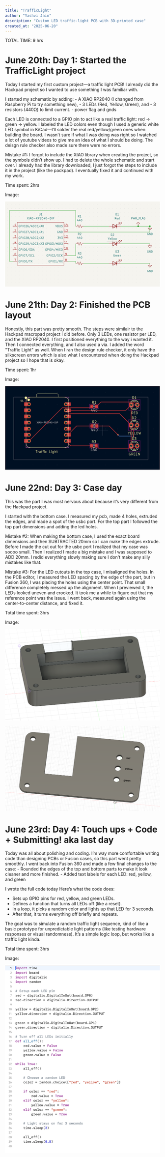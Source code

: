 ```yaml
---
title: "TrafficLight"
author: "Yashvi Jain"
description: "Custom LED traffic-light PCB with 3D-printed case"
created_at: "2025-06-20"
---
```


TOTAL TIME: 9 hrs

# June 20th: Day 1: Started the TrafficLight project
Today I started my first custom project—a traffic light PCB! I already did the Hackpad project so I wanted to use something I was familiar with. 

I started my schematic by adding:
    - A XIAO RP2040 (I changed from Raspberry Pi to try something new),
    - 3 LEDs (Red, Yellow, Green), and
    - 3 resistors (440Ω) to limit current.
    - power flag and gnds

Each LED is connected to a GPIO pin to act like a real traffic light: red → green → yellow. I labeled the LED colors even though I used a generic white LED symbol in KiCad—I’ll solder the real red/yellow/green ones when building the board. I wasn't sure if what I was doing was right so I watched a lot of youtube videos to give me an idea of what I should be doing. The deisgn rule checker also made sure there were no errors. 

Mistake #1:
I forgot to include the XIAO library when creating the project, so the symbols didn’t show up. I had to delete the whole schematic and start over. I already had the library downloaded, I just forgot the steps to include it in the project (like the packpad). I eventually fixed it and continued with my work.

Time spent: 2hrs

Image: 

![Traffic light schematic](./images/schematic.png)


# June 21th: Day 2: Finished the PCB layout
Honestly, this part was pretty smooth. The steps were similair to the Hackpad macropad project I did before. Only 3 LEDs, one resistor per LED, and the XIAO RP2040. I first positioned everything to the way i wanted it. Then I connected everything, and I also used a via. I added the word "Traffic Light" as well. When I ran the design rule checker, it only have the silkscreen errors which is also what I encountered when doing the Hackpad project so I hope that is okay.

Time spent: 1hr

Image: 

![PCB layout](./images/pcb.png)

# June 22nd: Day 3: Case day
This was the part I was most nervous about because it’s very different from the Hackpad project. 

I started with the bottom case. I measured my pcb, made 4 holes, extruded the edges, and made a spot of the usbc port. For the top part I followed the top part dimensions and adding the led holes.

Mistake #2:
When making the bottom case, I used the exact board dimensions and then SUBTRACTED 20mm so I can make the edges extrude. Before I made the cut out for the usbc port I realized that my case was soooo small. Then I realized I made a big mistake and I was supposed to ADD 20mm. I redid everything slowly making sure I don't make any silly mistakes like that.

Mistake #3:
For the LED cutouts in the top case, I misaligned the holes. In the PCB editor, I measured the LED spacing by the edge of the part, but in Fusion 360, I was placing the holes using the center point. That small difference completely messed up the alignment. When I previewed it, the LEDs looked uneven and crooked. It took me a while to figure out that my reference point was the issue. I went back, measured again using the center-to-center distance, and fixed it.

Total time spent: 3hrs

Image: 

![Bottom case](./images/bottomcase.png)

![Top case](./images/topcase.png)

# June 23rd: Day 4: Touch ups + Code + Submitting! aka last day
Today was all about polishing and coding. I’m way more comfortable writing code than designing PCBs or Fusion cases, so this part went pretty smoothly. I went back into Fusion 360 and made a few final changes to the case:
    - Rounded the edges of the top and bottom parts to make it look cleaner and more finished.
    - Added text labels for each LED: red, yellow, and green

I wrote the full code today Here’s what the code does:
- Sets up GPIO pins for red, yellow, and green LEDs.
- Defines a function that turns all LEDs off (like a reset).
- In a loop, it picks a random color and lights up that LED for 3 seconds.
- After that, it turns everything off briefly and repeats.

The goal was to simulate a random traffic light sequence, kind of like a basic prototype for unpredictable light patterns (like testing hardware responses or visual randomness). It’s a simple logic loop, but works like a traffic light kinda.

Total time spent: 3hrs

Image:

![Traffic light code](./images/trafficlight-code.png)


